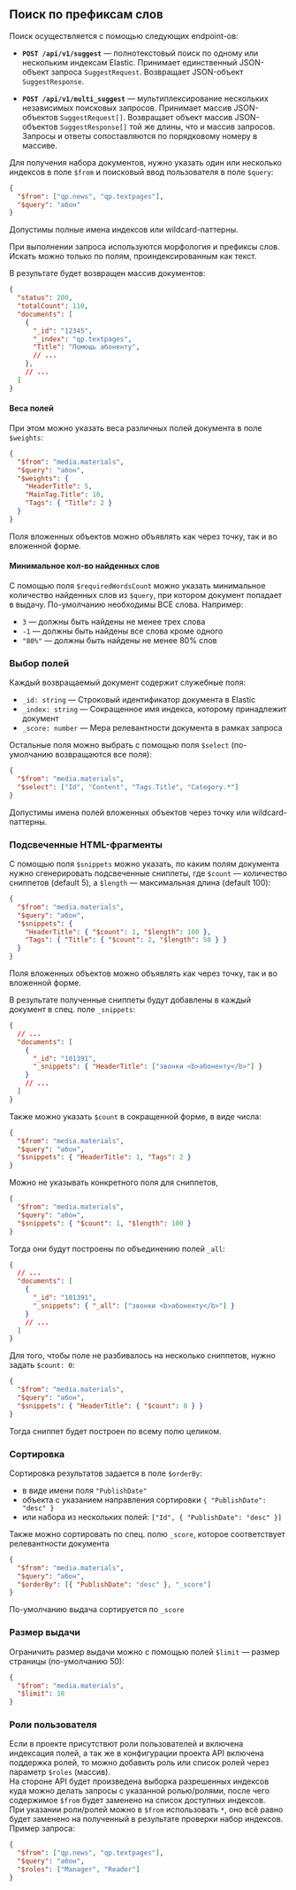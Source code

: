## Поиск по префиксам слов

Поиск осуществляется с помощью следующих endpoint-ов:

- **`POST /api/v1/suggest`** — полнотекстовый поиск по одному или нескольким индексам Elastic. Принимает единственный JSON-объект запроса `SuggestRequest`. Возвращает JSON-объект `SuggestResponse`.

- **`POST /api/v1/multi_suggest`** — мультиплексирование нескольких независимых поисковых запросов. Принимает массив JSON-объектов `SuggestRequest[]`. Возвращает объект массив JSON-объектов `SuggestResponse[]` той же длины, что и массив запросов. Запросы и ответы сопоставляются по порядковому номеру в массиве.

Для получения набора документов, нужно указать один или несколько индексов в поле `$from`
и поисковый ввод пользователя в поле `$query`:

```json
{
  "$from": ["qp.news", "qp.textpages"],
  "$query": "абон"
}
```

Допустимы полные имена индексов или wildcard-паттерны.

При выполнении запроса используются морфология и префиксы слов.
Искать можно только по полям, проиндексированным как текст.

В результате будет возвращен массив документов:

```json
{
  "status": 200,
  "totalCount": 110,
  "documents": [
    {
      "_id": "12345",
      "_index": "qp.textpages",
      "Title": "Помощь абоненту",
      // ...
    },
    // ...
  ]
}
```

#### Веса полей

При этом можно указать веса различных полей документа в поле `$weights`:

```json
{
  "$from": "media.materials",
  "$query": "абон",
  "$weights": {
    "HeaderTitle": 5,
    "MainTag.Title": 10,
    "Tags": { "Title": 2 }
  }
}
```

Поля вложенных объектов можно объявлять как через точку, так и во вложенной форме.

#### Минимальное кол-во найденных слов

С помощью поля `$requiredWordsCount` можно указать минимальное количество найденных слов из `$query`, при котором документ попадает в выдачу. По-умолчанию необходимы ВСЕ слова. Например:

- `3` — должны быть найдены не менее трех слова
- `-1` — должны быть найдены все слова кроме одного
- `"80%"` — должны быть найдены не менее 80% слов

### Выбор полей

Каждый возвращаемый документ содержит служебные поля:

- `_id: string` — Строковый идентификатор документа в Elastic
- `_index: string` — Сокращенное имя индекса, которому принадлежит документ
- `_score: number` — Мера релевантности документа в рамках запроса

Остальные поля можно выбрать с помощью поля `$select` (по-умолчанию возвращаются все поля):

```json
{
  "$from": "media.materials",
  "$select": ["Id", "Content", "Tags.Title", "Category.*"]
}
```

Допустимы имена полей вложенных объектов через точку или wildcard-паттерны.

### Подсвеченные HTML-фрагменты

С помощью поля `$snippets` можно указать, по каким полям документа нужно сгенерировать подсвеченные сниппеты, где `$count` — количество сниппетов (default 5), а `$length` — максимальная длина (default 100):

```json
{
  "$from": "media.materials",
  "$query": "абон",
  "$snippets": {
    "HeaderTitle": { "$count": 1, "$length": 100 },
    "Tags": { "Title": { "$count": 2, "$length": 50 } }
  }
}
```

Поля вложенных объектов можно объявлять как через точку, так и во вложенной форме.

В результате полученные сниппеты будут добавлены в каждый документ в спец. поле `_snippets`:

```json
{
  // ...
  "documents": [
    {
      "_id": "101391",
      "_snippets": { "HeaderTitle": ["звонки <b>абоненту</b>"] }
    }
    // ...
  ]
}
```

Также можно указать `$count` в сокращенной форме, в виде числа:

```json
{
  "$from": "media.materials",
  "$query": "абон",
  "$snippets": { "HeaderTitle": 1, "Tags": 2 }
}
```

Можно не указывать конкретного поля для сниппетов,

```json
{
  "$from": "media.materials",
  "$query": "абон",
  "$snippets": { "$count": 1, "$length": 100 }
}
```

Тогда они будут построены по объединению полей `_all`:

```json
{
  // ...
  "documents": [
    {
      "_id": "101391",
      "_snippets": { "_all": ["звонки <b>абоненту</b>"] }
    }
    // ...
  ]
}
```

Для того, чтобы поле не разбивалось на несколько сниппетов, нужно задать `$count: 0`:

```json
{
  "$from": "media.materials",
  "$query": "абон",
  "$snippets": { "HeaderTitle": { "$count": 0 } }
}
```

Тогда сниппет будет построен по всему полю целиком.

### Сортировка

Сортировка результатов задается в поле `$orderBy`:

- в виде имени поля `"PublishDate"`
- объекта с указанием направления сортировки `{ "PublishDate": "desc" }`
- или набора из нескольких полей: `["Id", { "PublishDate": "desc" }]`

Также можно сортировать по спец. полю `_score`, которое соответствует релевантности документа

```json
{
  "$from": "media.materials",
  "$query": "абон",
  "$orderBy": [{ "PublishDate": "desc" }, "_score"]
}
```

По-умолчанию выдача сортируется по `_score`

### Размер выдачи

Ограничить размер выдачи можно с помощью полей `$limit` — размер страницы (по-умолчанию 50):

```json
{
  "$from": "media.materials",
  "$limit": 10
}
```

### Роли пользователя

Если в проекте присутствют роли пользователей и включена индексация полей, а так же в конфигурации проекта API включена поддержка ролей, то можно добавить роль или список ролей через параметр `$roles` (массив).  
На стороне API будет произведена выборка разрешенных индексов куда можно делать запросы с указанной ролью/ролями, после чего содержимое `$from` будет заменено на список доступных индексов.  
При указании роли/ролей можно в `$from` использовать `*`, оно всё равно будет заменено на полученный в результате проверки набор индексов.  
Пример запроса:

```json
{
  "$from": ["qp.news", "qp.textpages"],
  "$query": "абон",
  "$roles": ["Manager", "Reader"]
}
```
